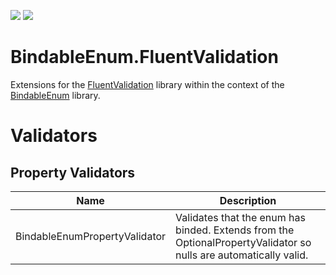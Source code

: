![](https://img.shields.io/github/license/Woody230/CSharpExtensions)
[![](https://img.shields.io/nuget/v/Woody230.BindableEnum.FluentValidation)](https://www.nuget.org/packages/Woody230.BindableEnum.FluentValidation)

# BindableEnum.FluentValidation

Extensions for the [FluentValidation](https://github.com/FluentValidation/FluentValidation) library within the context of the [BindableEnum](https://www.nuget.org/packages/Woody230.BindableEnum) library.

# Validators

## Property Validators
| Name | Description | 
| --- | --- |
| BindableEnumPropertyValidator | Validates that the enum has binded. Extends from the OptionalPropertyValidator so nulls are automatically valid. |
